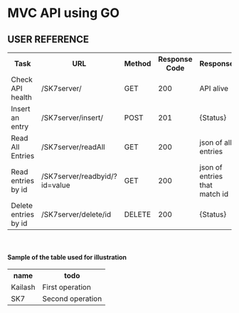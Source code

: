 # MVC API using GO

## USER REFERENCE  
<table border="0">
  <tr>
    <th> Task </th>
    <th> URL </th>
    <th> Method </th>
    <th> Response Code </th>
    <th> Response </th>
  </tr>
  <tr>
     <td> Check API health </td>
    <td> /SK7server/ </td>
    <td> GET </td>
    <td> 200 </td>
    <td> API alive </td>
  </tr>
    <tr>
    <td> Insert an entry </td>
    <td> /SK7server/insert/ </td>
    <td> POST </td>
    <td> 201 </td>
    <td> {Status} </td>
  </tr>
    <tr>
    <td> Read All Entries </td>
    <td> /SK7server/readAll </td>
    <td> GET </td>
    <td> 200 </td>
    <td> json of all entries </td>
  </tr>
    <tr>
    <td> Read entries by id </td>
    <td> /SK7server/readbyid/?id=value </td>
    <td> GET </td>
    <td> 200 </td>
    <td> json of entries that match id
  </tr>
    <tr>
    <td> Delete entries by id </td>
    <td> /SK7server/delete/id </td>
    <td> DELETE </td>
    <td> 200 </td>
    <td> {Status}
  </tr>
 </table>
 <br>
     

#### Sample of the table used for illustration
<table border="0">
  <tr>
    <th> name </th>
    <th> todo </th>
  </tr>
  <tr>
    <td> Kailash </td>
    <td> First operation </td>
  </tr>
  <tr>
    <td> SK7</td>
    <td> Second operation </td>
  </tr>
  
  
